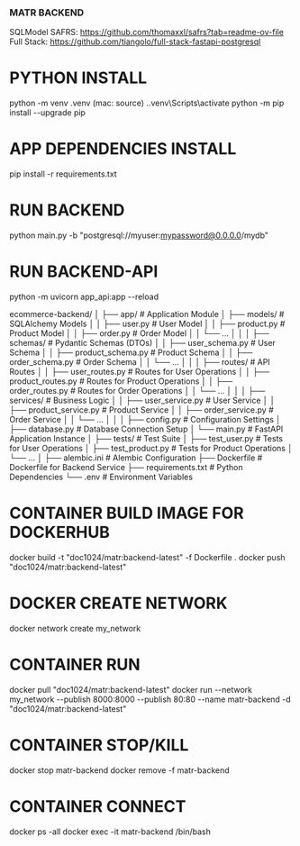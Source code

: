 ### MATR BACKEND

SQLModel SAFRS: https://github.com/thomaxxl/safrs?tab=readme-ov-file
Full Stack: https://github.com/tiangolo/full-stack-fastapi-postgresql

# PYTHON INSTALL
python -m venv .venv
(mac: source) .\.venv\Scripts\activate 
python -m pip install --upgrade pip

# APP DEPENDENCIES INSTALL
pip install -r requirements.txt

# RUN BACKEND
python main.py -b "postgresql://myuser:mypassword@0.0.0.0/mydb"

# RUN BACKEND-API
python -m uvicorn app_api:app --reload

ecommerce-backend/
│
├── app/                       # Application Module
│   ├── models/                # SQLAlchemy Models
│   │   ├── user.py            # User Model
│   │   ├── product.py         # Product Model
│   │   ├── order.py           # Order Model
│   │   └── ...
│   │
│   ├── schemas/               # Pydantic Schemas (DTOs)
│   │   ├── user_schema.py     # User Schema
│   │   ├── product_schema.py  # Product Schema
│   │   ├── order_schema.py    # Order Schema
│   │   └── ...
│   │
│   ├── routes/                # API Routes
│   │   ├── user_routes.py     # Routes for User Operations
│   │   ├── product_routes.py  # Routes for Product Operations
│   │   ├── order_routes.py    # Routes for Order Operations
│   │   └── ...
│   │
│   ├── services/              # Business Logic
│   │   ├── user_service.py    # User Service
│   │   ├── product_service.py # Product Service
│   │   ├── order_service.py   # Order Service
│   │   └── ...
│   │
│   ├── config.py              # Configuration Settings
│   ├── database.py            # Database Connection Setup
│   └── main.py                # FastAPI Application Instance
│
├── tests/                     # Test Suite
│   ├── test_user.py           # Tests for User Operations
│   ├── test_product.py        # Tests for Product Operations
│   └── ...
│
├── alembic.ini                # Alembic Configuration
├── Dockerfile                 # Dockerfile for Backend Service
├── requirements.txt           # Python Dependencies
└── .env                       # Environment Variables

# CONTAINER BUILD IMAGE FOR DOCKERHUB
docker build -t "doc1024/matr:backend-latest" -f Dockerfile .
docker push "doc1024/matr:backend-latest"

# DOCKER CREATE NETWORK
docker network create my_network

# CONTAINER RUN
docker pull "doc1024/matr:backend-latest"
docker run --network my_network --publish 8000:8000 --publish 80:80 --name matr-backend -d "doc1024/matr:backend-latest"

# CONTAINER STOP/KILL
docker stop matr-backend
docker remove -f matr-backend

# CONTAINER CONNECT
docker ps -all
docker exec -it matr-backend /bin/bash

